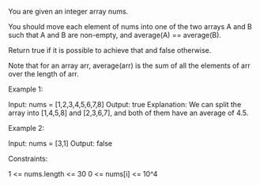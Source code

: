 You are given an integer array nums.

You should move each element of nums into one of the two arrays A and B such
that A and B are non-empty, and average(A) == average(B).

Return true if it is possible to achieve that and false otherwise.

Note that for an array arr, average(arr) is the sum of all the elements of
arr over the length of arr.


Example 1:


Input: nums = [1,2,3,4,5,6,7,8]
Output: true
Explanation: We can split the array into [1,4,5,8] and [2,3,6,7], and both of
them have an average of 4.5.


Example 2:


Input: nums = [3,1]
Output: false



Constraints:


1 <= nums.length <= 30
0 <= nums[i] <= 10^4




